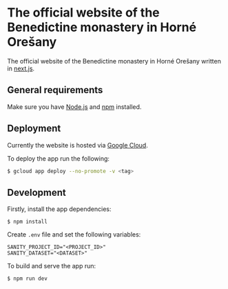 # The official website of the Benedictine monastery in Horné Orešany

The official website of the Benedictine monastery in Horné Orešany written in
[next.js](https://nextjs.org/).

## General requirements

Make sure you have [Node.js](https://nodejs.org/en/) and [npm](https://www.npmjs.com/) installed.

## Deployment

Currently the website is hosted via [Google Cloud](https://cloud.google.com/).

To deploy the app run the following:

```sh
$ gcloud app deploy --no-promote -v <tag>
```

## Development

Firstly, install the app dependencies:

```
$ npm install
```

Create `.env` file and set the following variables:

```
SANITY_PROJECT_ID="<PROJECT_ID>"
SANITY_DATASET="<DATASET>"
```

To build and serve the app run:

```
$ npm run dev
```
